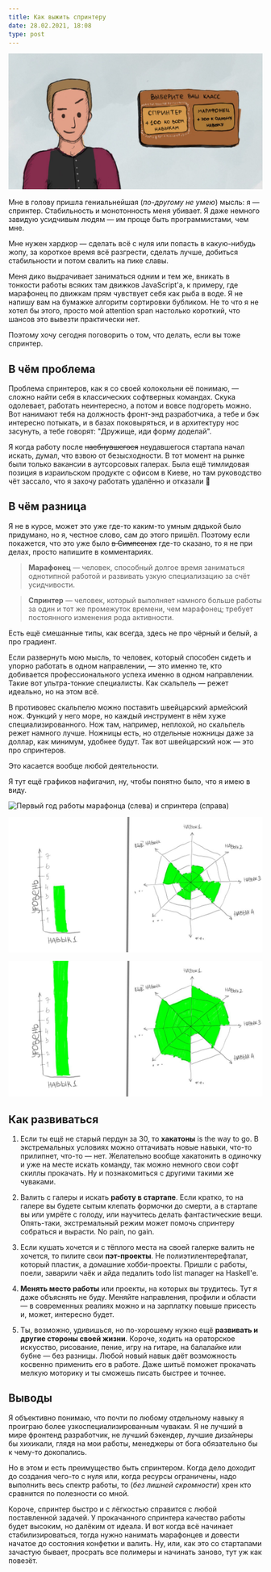 ```yaml
---
title: Как выжить спринтеру
date: 28.02.2021, 18:08
type: post
---
```


![](/img/posts/017/1.png)

Мне в голову пришла гениальнейшая (*по-другому не умею*) мысль: я — спринтер.
Стабильность и монотонность меня убивает. Я даже немного завидую усидчивым
людям — им проще быть программистами, чем мне.

Мне нужен хардкор — сделать всё с нуля или попасть в какую-нибудь жопу, за
короткое время всё разгрести, сделать лучше, добиться стабильности и потом
свалить на пике славы.

Меня дико выдрачивает заниматься одним и тем же, вникать в тонкости работы
всяких там движков JavaScript'а, к примеру, где марафонец по движкам прям
чувствует себя как рыба в воде. Я не напишу вам на бумажке алгоритм сортировки
бубликом. Не то что я не хотел бы этого, просто мой attention span настолько
короткий, что шансов это вывезти практически нет.

Поэтому хочу сегодня поговорить о том, что делать, если вы тоже спринтер.

## В чём проблема

Проблема спринтеров, как я со своей колокольни её понимаю, — сложно найти себя
в классических софтверных командах. Скука одолевает, работать неинтересно, а
потом и вовсе подгореть можно. Вот нанимают тебя на должность фронт-энд
разработчика, а тебе и бэк интересно потыкать, и в базах поковыряться, и в
архитектуру нос засунуть, а тебе говорят: "Дружище, иди форму доделай".

Я когда работу после ~~наебнувшегося~~ неудавшегося стартапа начал искать,
думал, что взвою от безысходности. В тот момент на рынке были только вакансии в
аутсорсовых галерах. Была ещё тимлидовая позиция в израильском продукте с
офисом в Киеве, но там руководство чёт зассало, что я захочу работать удалённо
и отказали 🤷

## В чём разница

Я не в курсе, может это уже где-то каким-то умным дядькой было придумано, но я,
честное слово, сам до этого пришёл. Поэтому если покажется, что это уже было
~~в Симпсонах~~ где-то сказано, то я не при делах, просто напишите в
комментариях.

> **Марафонец** — человек, способный долгое время заниматься однотипной работой
> и развивать узкую специализацию за счёт усидчивости.

> **Спринтер** — человек, который выполняет намного больше работы за один и тот
> же промежуток времени, чем марафонец; требует постоянного изменения рода
> активности.

Есть ещё смешанные типы, как всегда, здесь не про чёрный и белый, а про
градиент.

Если развернуть мою мысль, то человек, который способен сидеть и упорно
работать в одном направлении, — это именно те, кто добивается профессионального
успеха именно в одном направлении. Такие вот ультра-тонкие специалисты. Как
скальпель — режет идеально, но на этом всё.

В противовес скальпелю можно поставить швейцарский армейский нож. Функций у
него море, но каждый инструмент в нём хуже специализированного. Нож там,
например, неплохой, но скальпель режет намного лучше. Ножницы есть, но
отдельные ножницы даже за доллар, как минимум, удобнее будут. Так вот
швейцарский нож — это про спринтеров.

Это касается вообще любой деятельности.

Я тут ещё графиков нафигачил, ну, чтобы понятно было, что я имею в виду.

![](/img/posts/017/2.png "Первый год работы марафонца (слева) и спринтера
(справа)")

![](/img/posts/017/3.png "Пятый год марафонца (слева) и спринтера (справа)")

![](/img/posts/017/4.png "Десятый год марафонца (слева) и спринтера (справа)")

## Как развиваться

1. Если ты ещё не старый пердун за 30, то **хакатоны** is the way to go. В
экстремальных условиях можно оттачивать новые навыки, что-то прилипнет, что-то
— нет. Желательно вообще хакатонить в одиночку и уже на месте искать команду,
так можно немного свои софт скиллы прокачать. Ну и познакомиться с другими
такими же чуваками.

2. Валить с галеры и искать **работу в стартапе**. Если кратко, то на галере вы
будете сытым клепать формочки до смерти, а в стартапе вы или умрёте с голоду,
или научитесь делать фантастические вещи. Опять-таки, экстремальный режим может
помочь спринтеру собраться и вырасти. No pain, no gain.

3. Если кушать хочется и с тёплого места на своей галерке валить не хочется, то
пилите свои **пэт-проекты**. Не полиэтилентерефталат, который пластик, а
домашние хобби-проекты. Пришли с работы, поели, заварили чаёк и айда педалить
todo list manager на Haskell'е.

4. **Менять место работы** или проекты, на которых вы трудитесь. Тут я даже
объяснять не буду. Меняйте направления, профили и области — в современных
реалиях можно и на зарплатку повыше присесть и, может, интересно будет.

5. Ты, возможно, удивишься, но по-хорошему нужно ещё **развивать и другие
стороны своей жизни**. Короче, ходить на ораторское искусство, рисование,
пение, игру на гитаре, на балалайке или бубне — без разницы. Любой новый навык
даёт возможность косвенно применить его в работе. Даже шитьё поможет прокачать
мелкую моторику и ты сможешь писать быстрее и точнее.

## Выводы

Я объективно понимаю, что почти по любому отдельному навыку я проиграю более
узкоспециализированным чувакам. Я не лучший в мире фронтенд разработчик, не
лучший бэкендер, лучшие дизайнеры бы хихикали, глядя на мои работы, менеджеры
от бога обязательно бы к чему-то докопались.

Но в этом и есть преимущество быть спринтером. Когда дело доходит до создания
чего-то с нуля или, когда ресурсы ограничены, надо выполнить весь спектр
работы, то (*без лишней скромности*) хрен кто сравнится по полезности со мной.

Короче, спринтер быстро и с лёгкостью справится с любой поставленной задачей. У
прокачанного спринтера качество работы будет высоким, но далёким от идеала. И
вот когда всё начинает стабилизироваться, тогда нужно нанимать марафонцев и
довести начатое до состояния конфетки и валить. Ну, или, как это со стартапами
зачастую бывает, просрать все полимеры и начинать заново, тут уж как повезёт.
